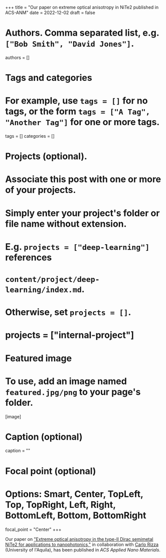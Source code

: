 +++
title = "Our paper on extreme optical anisotropy in NiTe2 published in ACS-ANM"
date = 2022-12-02
draft = false

# Authors. Comma separated list, e.g. `["Bob Smith", "David Jones"]`.
authors = []

# Tags and categories
# For example, use `tags = []` for no tags, or the form `tags = ["A Tag", "Another Tag"]` for one or more tags.
tags = []
categories = []

# Projects (optional).
#   Associate this post with one or more of your projects.
#   Simply enter your project's folder or file name without extension.
#   E.g. `projects = ["deep-learning"]` references
#   `content/project/deep-learning/index.md`.
#   Otherwise, set `projects = []`.
# projects = ["internal-project"]

# Featured image
# To use, add an image named `featured.jpg/png` to your page's folder.
[image]
  # Caption (optional)
  caption = ""

  # Focal point (optional)
  # Options: Smart, Center, TopLeft, Top, TopRight, Left, Right, BottomLeft, Bottom, BottomRight
  focal_point = "Center"
+++

Our paper on ["Extreme optical anisotropy in the type-II Dirac semimetal NiTe2 for applications to nanophotonics,"](/publication/ij-161-ACS-ANM-2022/)
in collaboration with [Carlo Rizza](https://scholar.google.it/citations?user=kmPd1kYAAAAJ&hl=it) (University of l'Aquila),
has been published in *ACS Applied Nano Materials*.
